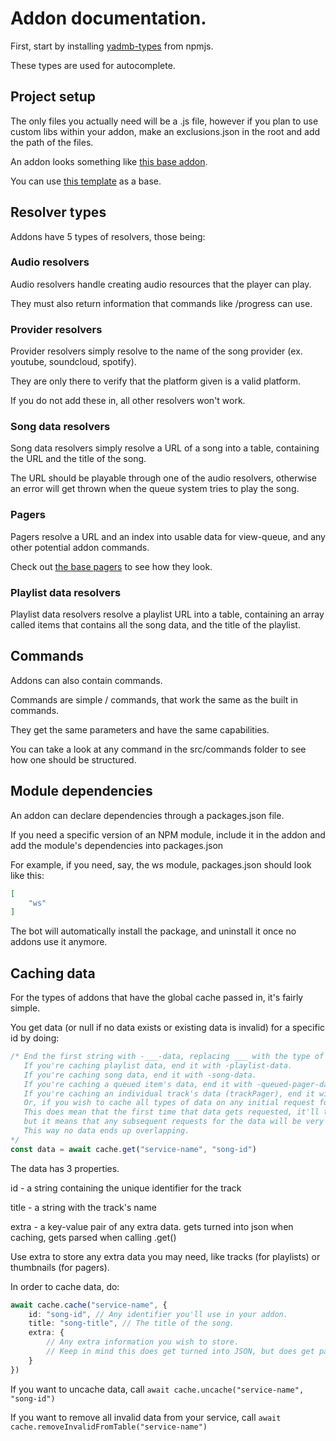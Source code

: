 # Addon documentation.

First, start by installing [yadmb-types](https://www.npmjs.com/package/yadmb-types?activeTab=readme) from npmjs.

These types are used for autocomplete.

## Project setup

The only files you actually need will be a .js file, however if you plan to use custom libs within your addon, make an exclusions.json in the root and add the path of the files.

An addon looks something like [this base addon](https://github.com/tairasoul/YADMB/blob/main/addons/base/src/addon.ts).

You can use [this template](https://github.com/tairasoul/yadmb-addon-template) as a base.

## Resolver types

Addons have 5 types of resolvers, those being:

### Audio resolvers

Audio resolvers handle creating audio resources that the player can play.

They must also return information that commands like /progress can use.

### Provider resolvers

Provider resolvers simply resolve to the name of the song provider (ex. youtube, soundcloud, spotify).

They are only there to verify that the platform given is a valid platform.

If you do not add these in, all other resolvers won't work.

### Song data resolvers

Song data resolvers simply resolve a URL of a song into a table, containing the URL and the title of the song.

The URL should be playable through one of the audio resolvers, otherwise an error will get thrown when the queue system tries to play the song.

### Pagers

Pagers resolve a URL and an index into usable data for view-queue, and any other potential addon commands.

Check out [the base pagers](https://github.com/tairasoul/YADMB/blob/main/addons/base/src/resolvers/pagers.ts) to see how they look.

### Playlist data resolvers

Playlist data resolvers resolve a playlist URL into a table, containing an array called items that contains all the song data, and the title of the playlist.

## Commands

Addons can also contain commands.

Commands are simple / commands, that work the same as the built in commands.

They get the same parameters and have the same capabilities.

You can take a look at any command in the src/commands folder to see how one should be structured.

## Module dependencies

An addon can declare dependencies through a packages.json file.

If you need a specific version of an NPM module, include it in the addon and add the module's dependencies into packages.json

For example, if you need, say, the ws module, packages.json should look like this:
```json
[
    "ws"
]
```

The bot will automatically install the package, and uninstall it once no addons use it anymore.

## Caching data

For the types of addons that have the global cache passed in, it's fairly simple.

You get data (or null if no data exists or existing data is invalid) for a specific id by doing:
```ts
/* End the first string with -___-data, replacing ___ with the type of data.
   If you're caching playlist data, end it with -playlist-data.
   If you're caching song data, end it with -song-data.
   If you're caching a queued item's data, end it with -queued-pager-data.
   If you're caching an individual track's data (trackPager), end it with -track-pager-data.
   Or, if you wish to cache all types of data on any initial request for a track, don't end it with -___-data.
   This does mean that the first time that data gets requested, it'll take longer,
   but it means that any subsequent requests for the data will be very quick.
   This way no data ends up overlapping.
*/
const data = await cache.get("service-name", "song-id")
```

The data has 3 properties.

id - a string containing the unique identifier for the track

title - a string with the track's name

extra - a key-value pair of any extra data. gets turned into json when caching, gets parsed when calling .get()

Use extra to store any extra data you may need, like tracks (for playlists) or thumbnails (for pagers).

In order to cache data, do:
```ts
await cache.cache("service-name", {
    id: "song-id", // Any identifier you'll use in your addon.
    title: "song-title", // The title of the song.
    extra: {
        // Any extra information you wish to store.
        // Keep in mind this does get turned into JSON, but does get parsed automatically back to an object when doing cache.get();
    }
})
```

If you want to uncache data, call `await cache.uncache("service-name", "song-id")`

If you want to remove all invalid data from your service, call `await cache.removeInvalidFromTable("service-name")`

